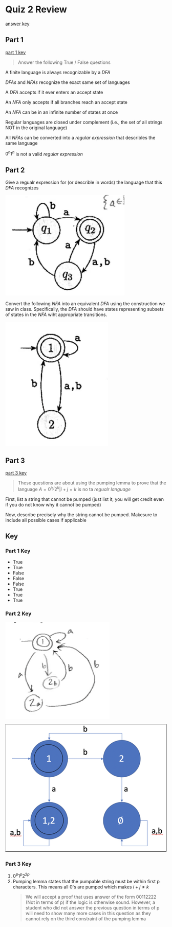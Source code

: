 # Quiz 2 Review
[answer key](#key)

## Part 1
[part 1 key](#part-1-key)

> Answer the following True / False questions

A finite language is always recognizable by a $DFA$

$DFAs$ and $NFAs$ recognize the exact same set of languages

A $DFA$ accepts if it ever enters an accept state

An $NFA$ only accepts if all branches reach an accept state

An $NFA$ can be in an infinite number of states at once

Regular languages are closed under complement (i.e., the set of all strings NOT in the original language)

All $NFAs$ can be converted into a _regular expression_ that describles the same language

$0^n1^n$ is not a valid _regular expression_

## Part 2

Give a regualr expression for (or describle in words) the language that this $DFA$ recognizes

![g1](../images/g1.png)

Convert the following $NFA$ into an equivalent $DFA$ using the construction we saw in class. Specifically, the $DFA$ should have states representing subsets of states in the $NFA$ wiht appropriate transitions.

![g2](../images/g2.png)

## Part 3
[part 3 key](#p3rt-3-key)

> These questions are about using the pumping lemma to prove that the language $A = {0^i1^j2^k|i + j = k}$ is no ta _regualr language_

First, list a string that cannot be pumped (just list it, you will get credit even if you do not know why it cannot be pumped)

Now, describe precisely why the string cannot be pumped. Makesure to include all possible cases if applicable

## Key 
### Part 1 Key
- True
- True
- False
- False
- False
- True
- True
- True

[^1]: test

### Part 2 Key

![g1a](../images/g1a.png)

![g2a](../images/g2a.png)

### Part 3 Key

1. $0^{p}1^{p}2^{2p}$
2. Pumping lemma states that the pumpable string must be within first p characters. This means all 0's are pumped which makes $i + j \neq k$
   >We will accept a proof that uses answer of the form 00112222 (Not in terms of p) if the logic is otherwise sound. However, a student who did not answer the previous question in terms of p will need to show many more cases in this question as they cannot rely on the third constraint of the pumping lemma
